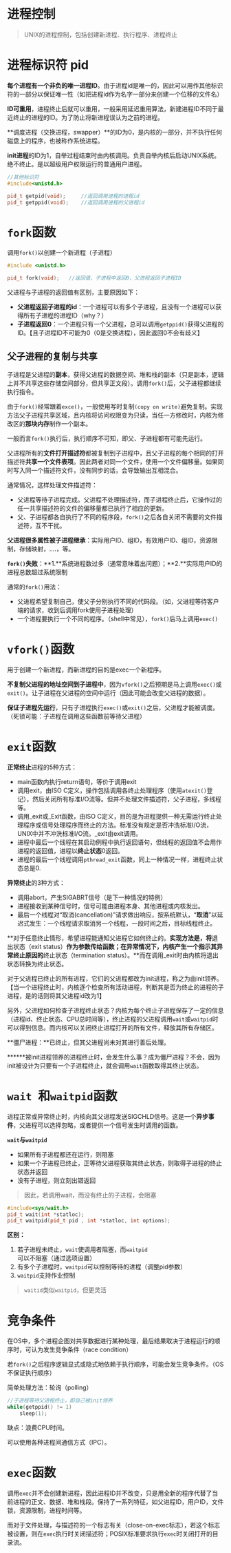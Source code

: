 # 进程控制

>   UNIX的进程控制，包括创建新进程、执行程序、进程终止

# 进程标识符 pid

**每个进程有一个非负的唯一进程ID**。由于进程id是唯一的，因此可以用作其他标识符的一部分以保证唯一性（如把进程id作为名字一部分来创建一个位移的文件名）

**ID可重用**，进程终止后就可以重用，一般采用延迟重用算法，新建进程ID不同于最近终止的进程的ID。为了防止将新进程误认为之前的进程。

**调度进程（交换进程，swapper）**的ID为0，是内核的一部分，并不执行任何磁盘上的程序，也被称作系统进程。

**init进程**的ID为1，自举过程结束时由内核调用。负责自举内核后启动UNIX系统。绝不终止。是以超级用户权限运行的普通用户进程。

```C++
//其他标识符
#include<unistd.h>

pid_t getpid(void); 	//返回调用进程的进程id
pid_t getppid(void);	//返回调用进程的父进程id
```



# `fork`函数

调用`fork()`以创建一个新进程（子进程）

```c++
#include <unistd.h>

pid_t fork(void);	//返回值，子进程中返回0，父进程返回子进程ID
```

父进程与子进程的返回值有区别，主要原因如下：

-   **父进程返回子进程的id**：一个进程可以有多个子进程，且没有一个进程可以获得所有子进程的进程ID（why？）
-   **子进程返回0**：一个进程只有一个父进程，总可以调用`getppid()`获得父进程的ID。【且子进程ID不可能为0（0是交换进程），因此返回0不会有歧义】

## 父子进程的复制与共享

子进程是父进程的**副本**，获得父进程的数据空间、堆和栈的副本（只是副本，逻辑上并不共享这些存储空间部分，但共享正文段）。调用`fork()`后，父子进程都继续执行指令。

由于`fork()`经常跟着`exce()`，一般使用写时复制`(copy on write)`避免复制。实现方法父子进程共享区域，且内核将访问权限变为只读，当任一方修改时，内核为修改区的**那块内存**制作一个副本。

一般而言`fork()`执行后，执行顺序不可知，即父、子进程都有可能先运行。

父进程所有的**文件打开描述符**都被复制到子进程中，且父子进程的每个相同的打开描述符**共享一个文件表项**。因此两者对同一个文件，使用一个文件偏移量。如果同时写入同一个描述符文件，没有同步的话，会导致输出互相混合。

通常情况，这样处理文件描述符：

-   父进程等待子进程完成。父进程不处理描述符，而子进程终止后，它操作过的任一共享描述符的文件的偏移量都已执行了相应的更新。
-   父、子进程都各自执行了不同的程序段，`fork()`之后各自关闭不需要的文件描述符，互不干扰。

**父进程很多属性被子进程继承**：实际用户ID、组ID，有效用户ID、组ID，资源限制，存储映射，....，等。

**`fork()`失败**：**1.**系统进程数过多（通常意味着出问题）；**2.**实际用户ID的进程总数超过系统限制

通常的`fork()`用法：

-   父进程希望复制自己，使父子分别执行不同的代码段。（如，父进程等待客户端的请求，收到后调用fork使用子进程处理）
-   一个进程要执行一个不同的程序。（shell中常见），`fork()`后马上调用`exec()`



# `vfork()`函数

用于创建一个新进程，而新进程的目的是exec一个新程序。

**不复制父进程的地址空间到子进程中**，因为`vfork()`之后预期是马上调用`exec()`或`exit()`。让子进程在父进程的空间中运行（因此可能会改变父进程的数据）。

**保证子进程先运行**，只有子进程执行`exec()`或`exit()`之后，父进程才能被调度。（死锁可能：子进程在调用这些函数前等待父进程）



# `exit`函数

**正常终止**进程的5种方式：

-   main函数内执行return语句，等价于调用exit
-   调用exit，由ISO C定义，操作包括调用各终止处理程序（使用`atexit()`登记），然后关闭所有标准I/O流等。但并不处理文件描述符，父子进程，多线程等。
-   调用\_exit或_Exit函数，由ISO C定义，目的是为进程提供一种无需运行终止处理程序或信号处理程序而终止的方法。标准没有规定是否冲洗标准I/O流，UNIX中并不冲洗标准I/O流。\_exit由exit调用。
-   进程中最后一个线程在其启动例程中执行返回语句，但线程的返回值不会用作进程的返回值，进程以**终止状态**0返回。
-   进程的最后一个线程调用`pthread_exit`函数，同上一种情况一样，进程终止状态总是0.

**异常终止**的3种方式：

-   调用abort，产生SIGABRT信号（是下一种情况的特例）
-   进程接收到某种信号时，信号可能由进程本身、其他进程或内核发出。
-   最后一个线程对“取消(cancellation)”请求做出响应，按系统默认，“**取消**”以延迟式发生：一个线程请求取消另一个线程，一段时间之后，目标线程终止。



**对于任意终止情形，希望进程能通知父进程它如何终止的。**实现方法是，将**退出状态（exit status）**作为参数传给函数；在异常情况下，内核产生一个指示其异常终止原因的**终止状态（termination status）。**而在调用\_exit时由内核将退出状态转换为终止状态。

对于父进程已终止的所有进程，它们的父进程都改为init进程，称之为由init领养。【当一个进程终止时，内核逐个检查所有活动进程，判断其是否为终止的进程的子进程，是的话则将其父进程id改为1】

另外，父进程如何检查子进程终止状态？内核为每个终止子进程保存了一定的信息（进程id、终止状态、CPU总时间等），终止进程的父进程调用`wait`或`waitpid`时可以得到信息。而内核可以关闭终止进程打开的所有文件，释放其所有存储区。

**僵尸进程：**已终止，但其父进程尚未对其进行善后处理。

******被init进程领养的进程终止时，会发生什么事？成为僵尸进程？不会，因为init被设计为只要有一个子进程终止，就会调用`wait`函数取得其终止状态。

# `wait `和`waitpid`函数

进程正常或异常终止时，内核向其父进程发送SIGCHLD信号。这是一个**异步事件**，父进程可以选择忽略，或者提供一个信号发生时调用的函数。

**`wait`与`waitpid`**

-   如果所有子进程都还在运行，则阻塞
-   如果一个子进程已终止，正等待父进程获取其终止状态，则取得子进程的终止状态并返回
-   没有子进程，则立刻出错返回

>   因此，若调用wait，而没有终止的子进程，会阻塞

```c++
#include<sys/wait.h>
pid_t wait(int *statloc);
pid_t waitpid(pid_t pid , int *statloc, int options);
```

**区别：**

1.  若子进程未终止，`wait`使调用者阻塞，而`waitpid`可以不阻塞（通过选项设置）
2.  有多个子进程时，`waitpid`可以控制等待的进程（调整pid参数）
3.  `waitpid`支持作业控制

>   `waitid`类似`waitpid`，但更灵活



# 竞争条件

在OS中，多个进程企图对共享数据进行某种处理，最后结果取决于进程运行的顺序时，可认为发生竞争条件（race condition）

若`fork()`之后程序逻辑显式或隐式地依赖于执行顺序，可能会发生竞争条件。（OS不保证执行顺序）

简单处理方法：轮询（polling）

```c++
//子进程等待父进程终止，即自己被init领养
while(getppid() != 1)
	sleep(1);
```

缺点：浪费CPU时间。

可以使用各种进程间通信方式（IPC）。

# `exec`函数

调用`exec`并不会创建新进程，因此进程ID并不改变，只是用全新的程序代替了当前进程的正文、数据、堆和栈段。保持了一系列特征，如父进程ID，用户ID，文件锁，资源限制，进程时间等。

而对于文件处理，与描述符的一个标志有关（close-on-exec标志），若这个标志被设置，则在`exec`执行时关闭描述符；POSIX标准要求执行`exec`时关闭打开的目录流。